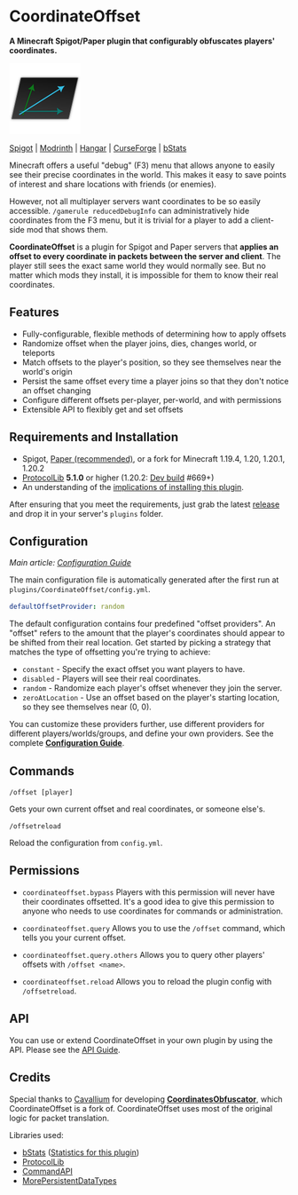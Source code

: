 CoordinateOffset
================
**A Minecraft Spigot/Paper plugin that configurably obfuscates players' coordinates.**

![Icon](.github/img/icon128.png)

[Spigot](https://www.spigotmc.org/resources/coordinateoffset.111292/) |
[Modrinth](https://modrinth.com/plugin/coordinateoffset) |
[Hangar](https://hangar.papermc.io/jtchips/CoordinateOffset) |
[CurseForge](https://legacy.curseforge.com/minecraft/bukkit-plugins/coordinateoffset) |
[bStats](https://bstats.org/plugin/bukkit/CoordinateOffset/19988)

Minecraft offers a useful "debug" (F3) menu that allows anyone to easily see their precise coordinates in the world.
This makes it easy to save points of interest and share locations with friends (or enemies).

However, not all multiplayer servers want coordinates to be so easily accessible. `/gamerule reducedDebugInfo` can
administratively hide coordinates from the F3 menu, but it is trivial for a player to add a client-side mod that
shows them.

**CoordinateOffset** is a plugin for Spigot and Paper servers that **applies an offset to every coordinate in packets
between the server and client**. The player still sees the exact same world they would normally see. But no matter which
mods they install, it is impossible for them to know their real coordinates.

Features
--------
* Fully-configurable, flexible methods of determining how to apply offsets
* Randomize offset when the player joins, dies, changes world, or teleports
* Match offsets to the player's position, so they see themselves near the world's origin
* Persist the same offset every time a player joins so that they don't notice an offset changing
* Configure different offsets per-player, per-world, and with permissions
* Extensible API to flexibly get and set offsets

Requirements and Installation
-----------------------------
* Spigot, [Paper (recommended)](https://papermc.io/), or a fork for Minecraft 1.19.4, 1.20, 1.20.1, 1.20.2
* [ProtocolLib](https://github.com/dmulloy2/ProtocolLib/releases) **5.1.0** or higher
  (1.20.2: [Dev build](https://ci.dmulloy2.net/job/ProtocolLib/) #669+)
* An understanding of the [implications of installing this
plugin](https://github.com/joshuaprince/CoordinateOffset/wiki/Implications-and-Limitations).

After ensuring that you meet the requirements, just grab the latest
[release](https://github.com/joshuaprince/CoordinateOffset/releases/latest) and drop it in your server's `plugins`
folder.

Configuration
-------------
*Main article: [Configuration Guide](https://github.com/joshuaprince/CoordinateOffset/wiki/Configuration-Guide)*

The main configuration file is automatically generated after the first run at `plugins/CoordinateOffset/config.yml`.

```yaml
defaultOffsetProvider: random
```

The default configuration contains four predefined "offset providers". An "offset" refers to the amount that the
player's coordinates should appear to be shifted from their real location. Get started by picking a strategy that
matches the type of offsetting you're trying to achieve:
* `constant` - Specify the exact offset you want players to have.
* `disabled` - Players will see their real coordinates.
* `random` - Randomize each player's offset whenever they join the server.
* `zeroAtLocation` - Use an offset based on the player's starting location, so they see themselves near (0, 0).

You can customize these providers further, use different providers for different players/worlds/groups, and define your
own providers. See the complete
[**Configuration Guide**](https://github.com/joshuaprince/CoordinateOffset/wiki/Configuration-Guide).

Commands
--------
```
/offset [player]
```
Gets your own current offset and real coordinates, or someone else's.

```
/offsetreload
```
Reload the configuration from `config.yml`.

Permissions
-----------
* `coordinateoffset.bypass`
Players with this permission will never have their coordinates offsetted.
It's a good idea to give this permission to anyone who needs to use coordinates for commands or administration.

* `coordinateoffset.query`
Allows you to use the `/offset` command, which tells you your current offset.

* `coordinateoffset.query.others`
Allows you to query other players' offsets with `/offset <name>`.

* `coordinateoffset.reload`
  Allows you to reload the plugin config with `/offsetreload`.

API
---
You can use or extend CoordinateOffset in your own plugin by using the API. Please see the
[API Guide](https://github.com/joshuaprince/CoordinateOffset/wiki/API).

Credits
-------
Special thanks to [Cavallium](https://github.com/cavallium) for developing
[**CoordinatesObfuscator**](https://github.com/cavallium/CoordinatesObfuscator), which CoordinateOffset is a fork of.
CoordinateOffset uses most of the original logic for packet translation.

Libraries used:
* [bStats](https://bstats.org/) ([Statistics for this plugin](https://bstats.org/plugin/bukkit/CoordinateOffset/19988))
* [ProtocolLib](https://github.com/dmulloy2/ProtocolLib)
* [CommandAPI](https://commandapi.jorel.dev/)
* [MorePersistentDataTypes](https://github.com/JEFF-Media-GbR/MorePersistentDataTypes)
